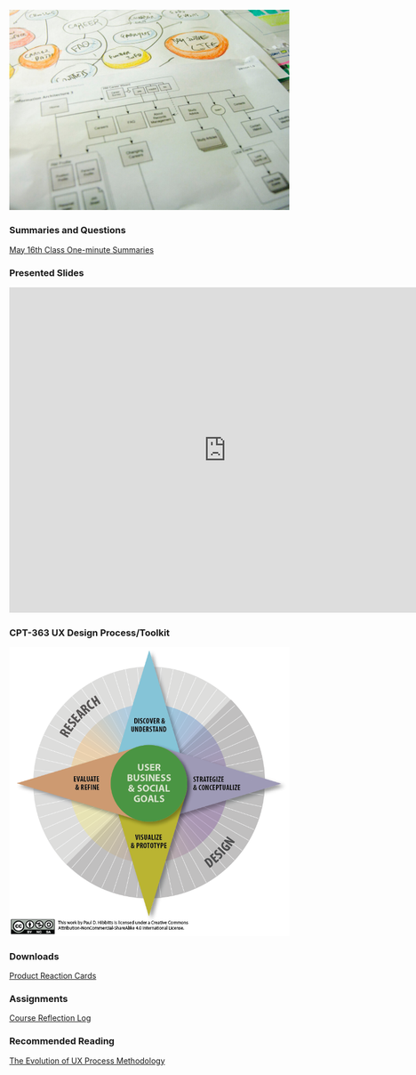 ![Flowchart](assets/images/4853380320_492f9dce63_b.jpg ':class=banner-image')

### Summaries and Questions  
[May 16th Class One-minute Summaries](https://sso.canvaslms.com/courses/1924881/assignments/14377743)

### Presented Slides  
<div class="video-container"><iframe src="https://docs.google.com/presentation/d/e/2PACX-1vRnnRFelgw1ksq_p8Eryg3dnyLCRRLPf5fBgdwdv9p-tCIwcxqWvzDGrGbjxGHL7HqEJVpmV26ntk3a/embed?start=false&loop=false&delayms=3000" frameborder="0" width=780" height="585" allowfullscreen="true" mozallowfullscreen="true" webkitallowfullscreen="true"></iframe></div>

### CPT-363 UX Design Process/Toolkit
![UX Design Process/Toolkit](assets/images/ux-toolkit-8-no-numbers.png)

### Downloads
[Product Reaction Cards](https://sso.canvaslms.com/courses/1924881/files/folder/Downloads/Product%20Reaction%20Cards)  

### Assignments
[Course Reflection Log](https://sso.canvaslms.com/courses/1413912/assignments/9519528)  

### Recommended Reading  
<a class="embedly-card" data-card-controls="0" data-card-align="left" href="https://uxplanet.org/the-evolution-of-ux-process-methodology-47f52557178b">The Evolution of UX Process Methodology</a>
<script async src="//cdn.embedly.com/widgets/platform.js" charset="UTF-8"></script>
